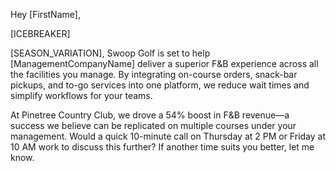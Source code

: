 Hey [FirstName],

[ICEBREAKER]

[SEASON_VARIATION], Swoop Golf is set to help [ManagementCompanyName] deliver a superior F&B experience across all the facilities you manage. By integrating on-course orders, snack-bar pickups, and to-go services into one platform, we reduce wait times and simplify workflows for your teams.

At Pinetree Country Club, we drove a 54% boost in F&B revenue—a success we believe can be replicated on multiple courses under your management. Would a quick 10-minute call on Thursday at 2 PM or Friday at 10 AM work to discuss this further? If another time suits you better, let me know.